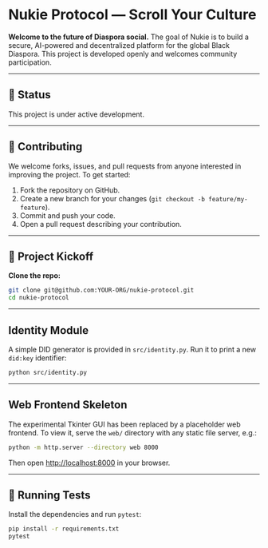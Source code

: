 # Nukie Protocol — Scroll Your Culture

**Welcome to the future of Diaspora social.** The goal of Nukie is to build a secure, AI-powered and decentralized platform for the global Black Diaspora. This project is developed openly and welcomes community participation.

---

## 🚧 Status

This project is under active development.

---

## 🤝 Contributing

We welcome forks, issues, and pull requests from anyone interested in improving the project. To get started:

1. Fork the repository on GitHub.
2. Create a new branch for your changes (`git checkout -b feature/my-feature`).
3. Commit and push your code.
4. Open a pull request describing your contribution.

---

## 🚀 Project Kickoff

**Clone the repo:**
```sh
git clone git@github.com:YOUR-ORG/nukie-protocol.git
cd nukie-protocol
```

---

## Identity Module

A simple DID generator is provided in `src/identity.py`. Run it to print a new `did:key` identifier:

```sh
python src/identity.py
```

---

## Web Frontend Skeleton

The experimental Tkinter GUI has been replaced by a placeholder web frontend. To view it, serve the `web/` directory with any static file server, e.g.:

```sh
python -m http.server --directory web 8000
```

Then open [http://localhost:8000](http://localhost:8000) in your browser.

---

## 🧪 Running Tests

Install the dependencies and run `pytest`:

```sh
pip install -r requirements.txt
pytest
```
